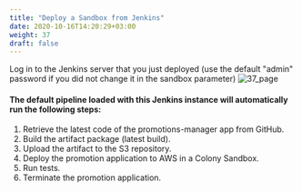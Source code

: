 ```yaml
---
title: "Deploy a Sandbox from Jenkins"
date: 2020-10-16T14:20:29+03:00
weight: 37
draft: false
---
```

Log in to the Jenkins server that you just deployed (use the default "admin" password if you did not change it in the sandbox parameter)
 ![37_page](/images/module3/37_page.png)
 
#### The default pipeline loaded with this Jenkins instance will automatically run the following steps:

1. Retrieve the latest code of the promotions-manager app from GitHub.
2. Build the artifact package (latest build).
3. Upload the artifact to the S3 repository.
4. Deploy the promotion application to AWS in a Colony Sandbox.
5. Run tests.
6. Terminate the promotion application.

